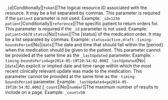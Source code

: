  `_id`|Conditionally|[`token`]|The logical resource ID associated with the resource. It may be a list separated by commas. This parameter is required if the `patient` parameter is not used. Example: `_id=1234`
 `patient`|Conditionally|[`reference`]|The specific patient to return orders for. This parameter is required if the `_id` parameter is not used. Example: `patient=5678`
 `status`|No|[`token`]|The [status] of the medication order. It may be a list separated by commas. Example: `status=active,draft`
 `-timing-boundsPeriod`|No|[`date`]|The date and time that should fall within the [period] when the medication should be given to the patient. This parameter cannot be provided at the same time as the `_lastUpdated` parameter. Example: `-timing-boundsPeriod=ge2014-05-19T20:54:02.000Z`
 `_lastUpdated`|No|[`date`]|An explicit or implied date and time range within which the most recent clinically relevant update was made to the medication. This parameter cannot be provided at the same time as the `-timing-boundsPeriod` parameter. Example: `_lastUpdated=ge2014-05-19T20:54:02.000Z`
 [`_count`]|No|[`number`]|The maximum number of results to include on a page. Example: `_count=50`
